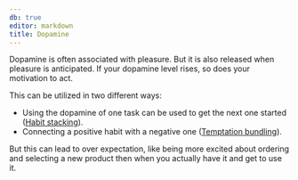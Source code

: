 ```yaml
---
db: true
editor: markdown
title: Dopamine
---
```


Dopamine is often associated with pleasure. But it is also released when
pleasure is anticipated. If your dopamine level rises, so does your
motivation to act.

This can be utilized in two different ways:

-   Using the dopamine of one task can be used to get the next one
    started ([Habit stacking](id:302a5f51-60ba-43ad-a465-4b19d7842d67)).
-   Connecting a positive habit with a negative one ([Temptation
    bundling](/database/temptation_bundling)).

But this can lead to over expectation, like being more excited about
ordering and selecting a new product then when you actually have it and
get to use it.
